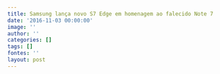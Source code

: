 ```yaml
---
title: Samsung lança novo S7 Edge em homenagem ao falecido Note 7
date: '2016-11-03 00:00:00'
image: ''
author: ''
categories: []
tags: []
fontes: ''
layout: post
---
```

